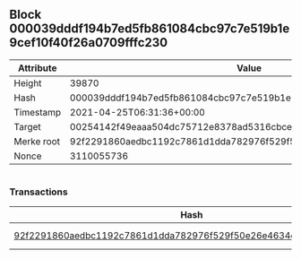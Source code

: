 ## Block 000039dddf194b7ed5fb861084cbc97c7e519b1e9cef10f40f26a0709fffc230

Attribute | Value
--- | ---
Height | 39870
Hash | 000039dddf194b7ed5fb861084cbc97c7e519b1e9cef10f40f26a0709fffc230
Timestamp | 2021-04-25T06:31:36+00:00
Target | 00254142f49eaaa504dc75712e8378ad5316cbcead634704b3734b6271167cc4
Merke root | 92f2291860aedbc1192c7861d1dda782976f529f50e26e4634c8c62209a22b43
Nonce | 3110055736

```

```

### Transactions

Hash | Amount
--- | ---
[92f2291860aedbc1192c7861d1dda782976f529f50e26e4634c8c62209a22b43](92f2291860aedbc1192c7861d1dda782976f529f50e26e4634c8c62209a22b43.md) | 10.00000000 SKEPTI 
